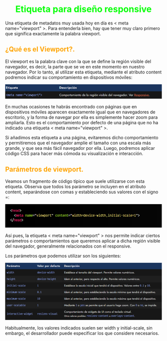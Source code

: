 # <span style="color:lime"><center>Etiqueta para diseño responsive</center></span>

Una etiqueta de metadatos muy usada hoy en día es < meta name="viewport" >. Para entenderla bien, hay que tener muy claro primero que significa exactamente la palabra viewport.

## <span style="color:orange">¿Qué es el Viewport?.</span>
El viewport es la palabra clave con la que se define la región visible del navegador, es decir, la parte que se ve en este momento en nuestro navegador. Por lo tanto, al utilizar esta etiqueta, mediante el atributo content podremos indicar su comportamiento en dispositivos móviles:

![alt text](./imagenes-etiquetas-para-diseño-responsivo/image.png)

En muchas ocasiones te habrás encontrado con páginas que en dispositivos móviles aparecen exactamente igual que en navegadores de escritorio, y la forma de navegar por ella es simplemente hacer zoom para ampliarla. Esto es el comportamiento por defecto de una página que no ha indicado una etiqueta < meta name="viewport" >.

Si añadimos esta etiqueta a una página, evitaremos dicho comportamiento y permitiremos que el navegador amplíe el tamaño con una escala más grande, y que sea más fácil navegador por ella. Luego, podremos aplicar código CSS para hacer más cómoda su visualización e interacción.

## <span style="color:orange">Parámetros de viewport.</span>
Veamos un fragmento de código típico que suele utilizarse con esta etiqueta. Observa que todos los parámetro se incluyen en el atributo content, separándose con comas y estableciendo sus valores con el signo =:

![alt text](./imagenes-etiquetas-para-diseño-responsivo/image-1.png)

Así pues, la etiqueta < meta name="viewport" > nos permite indicar ciertos parámetros o comportamientos que queremos aplicar a dicha región visible del navegador, generalmente relacionados con el responsive.

Los parámetros que podemos utilizar son los siguientes:

![alt text](./imagenes-etiquetas-para-diseño-responsivo/image-2.png)

Habitualmente, los valores indicados suelen ser width y initial-scale, sin embargo, el desarrollador puede especificar los que considere necesarios.